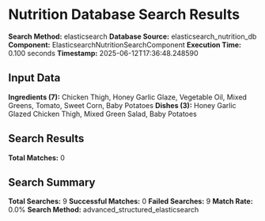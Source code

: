 # Nutrition Database Search Results

**Search Method:** elasticsearch
**Database Source:** elasticsearch_nutrition_db
**Component:** ElasticsearchNutritionSearchComponent
**Execution Time:** 0.100 seconds
**Timestamp:** 2025-06-12T17:36:48.248590

## Input Data
**Ingredients (7):** Chicken Thigh, Honey Garlic Glaze, Vegetable Oil, Mixed Greens, Tomato, Sweet Corn, Baby Potatoes
**Dishes (3):** Honey Garlic Glazed Chicken Thigh, Mixed Green Salad, Baby Potatoes

## Search Results
**Total Matches:** 0

## Search Summary
**Total Searches:** 9
**Successful Matches:** 0
**Failed Searches:** 9
**Match Rate:** 0.0%
**Search Method:** advanced_structured_elasticsearch
